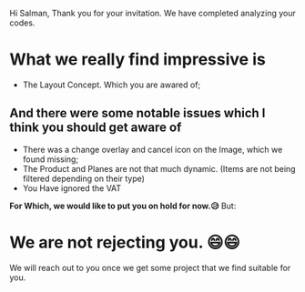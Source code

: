 Hi Salman,
Thank you for your invitation. We have completed analyzing your codes.

# What we really find impressive is

- The Layout Concept. Which you are awared of;

## And there were some notable issues which I think you should get aware of

- There was a change overlay and cancel icon on the Image, which we found missing;
- The Product and Planes are not that much dynamic. (Items are not being filtered depending on their type)
- You Have ignored the VAT

**For Which, we would like to put you on hold for now.😥** But:

# We are not rejecting you. 😄😄

We will reach out to you once we get some project that we find suitable for you.

